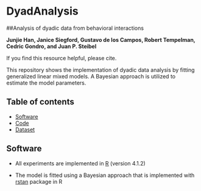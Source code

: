 # DyadAnalysis
##Analysis of dyadic data from behavioral interactions

__Junjie Han, Janice Siegford, Gustavo de los Campos, Robert Tempelman, Cedric Gondro, and Juan P. Steibel__

If you find this resource helpful, please cite.

This repository shows the implementation of dyadic data analysis by fitting generalized linear mixed models. A Bayesian approach is utilized to estimate the model parameters.

## Table of contents

* [Software](#Software)
* [Code](#Code)
* [Dataset](#Dataset)

## Software
* All experiments are implemented in [R](https://cloud.r-project.org/) (version 4.1.2)

* The model is fitted using a Bayesian approach that is implemented with [rstan](https://mc-stan.org/users/interfaces/rstan) package in R 
